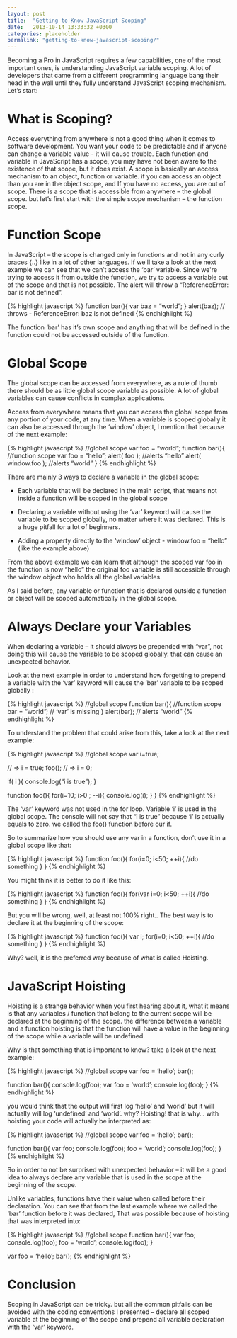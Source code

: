 ```yaml
---
layout: post
title:  "Getting to Know JavaScript Scoping"
date:   2013-10-14 13:33:32 +0300
categories: placeholder
permalink: "getting-to-know-javascript-scoping/"
---
```


Becoming a Pro in JavaScript requires a few capabilities, one of the most important ones, is understanding JavaScript variable scoping. A lot of developers that came from a different programming language bang their head in the wall until they fully understand JavaScript scoping mechanism. Let’s start:

# What is Scoping?

Access everything from anywhere is not a good thing when it comes to software development. You want your code to be predictable and if anyone can change a variable value - it will cause trouble. Each function and variable in JavaScript has a scope, you may have not been aware to the existence of that scope, but it does exist. A scope is basically an access mechanism to an object, function or variable. if you can access an object than you are in the object scope, and If you have no access, you are out of scope. There is a scope that is accessible from anywhere – the global scope. but let’s first start with the simple scope mechanism – the function scope.

# Function Scope

In JavaScript – the scope is changed only in functions and not in any curly braces {..} like in a lot of other languages. If we'll take a look at the next example we can see that we can’t access the ‘bar’ variable. Since we're trying to access it from outside the function, we try to access a variable out of the scope and that is not possible. The alert will throw a “ReferenceError: bar is not defined”.

{% highlight javascript %}
function bar(){
	var baz = “world”;
}
alert(baz); // throws - ReferenceError: baz is not defined
{% endhighlight %}

The function ‘bar’ has it’s own scope and anything that will be defined in the function could not be accessed outside of the function.

# Global Scope

The global scope can be accessed from everywhere, as a rule of thumb there should be as little global scope variable as possible. A lot of global variables can cause conflicts in complex applications.

Access from everywhere means that you can access the global scope from any portion of your code, at any time. When a variable is scoped globally it can also be accessed through the ‘window’ object, I mention that because of the next example:

{% highlight javascript %}
//global scope
var foo = “world”;
function bar(){
	//function scope
	var foo = “hello”;
	alert( foo ); //alerts “hello”
	alert( window.foo ); //alerts “world”
}
{% endhighlight %}

There are mainly 3 ways to declare a variable in the global scope:

* Each variable that will be declared in the main script, that means not inside a function will be scoped in the global scope

* Declaring a variable without using the ‘var’ keyword will cause the variable to be scoped globally, no matter where it was declared. This is a huge pitfall for a lot of beginners.

* Adding a property directly to the ‘window’ object - window.foo = “hello” (like the example above)

From the above example we can learn that although the scoped var foo in the function is now “hello” the original foo variable is still accessible through the window object who holds all the global variables.

As I said before, any variable or function that is declared outside a function or object will be scoped automatically in the global scope.

# Always Declare your Variables

When declaring a variable – it should always be prepended with “var”, not doing this will cause the variable to be scoped globally. that can cause an unexpected behavior.

Look at the next example in order to understand how forgetting to prepend a variable with the ‘var’ keyword will cause the ‘bar’ variable to be scoped globally :

{% highlight javascript %}
//global scope
function bar(){
	//function scope
	bar = “world”; // ‘var’ is missing
}
alert(bar); // alerts “world”
{% endhighlight %}

To understand the problem that could arise from this, take a look at the next example:

{% highlight javascript %}
//global scope
var i=true;

// => i = true;
foo();
// => i = 0;

if( i ){
 console.log(“i is true”);
}

function foo(){
 for(i=10; i>0 ; --i){
  console.log(i);
 }
}
{% endhighlight %}

The ‘var’ keyword was not used in the for loop. Variable ‘i’ is used in the global scope. The console will not say that “i is true” because ‘i’ is actually equals to zero. we called the foo() function before our if.

So to summarize how you should use any var in a function, don’t use it in a global scope like that:

{% highlight javascript %}
function foo(){
 for(i=0; i<50; ++i){
  //do something
 }
}
{% endhighlight %}

You might think it is better to do it like this:

{% highlight javascript %}
function foo(){
 for(var i=0; i<50; ++i){
  //do something
 }
}
{% endhighlight %}

But you will be wrong, well, at least not 100% right..
The best way is to declare it at the beginning of the scope:

{% highlight javascript %}
function foo(){
 var i;
 for(i=0; i<50; ++i){
  //do something
 }
}
{% endhighlight %}

Why? well, it is the preferred way because of what is called Hoisting.

# JavaScript Hoisting

Hoisting is a strange behavior when you first hearing about it, what it means is that any variables / function that belong to the current scope will be declared at the beginning of the scope. the difference between a variable and a function hoisting is that the function will have a value in the beginning of the scope while a variable will be undefined.

Why is that something that is important to know? take a look at the next example:

{% highlight javascript %}
//global scope
var foo = ‘hello’;
bar();

function bar(){
 console.log(foo);
 var foo = ‘world’;
 console.log(foo);
}
{% endhighlight %}

you would think that the output will first log ‘hello’ and ‘world’ but it will actually will log ‘undefined’ and ‘world’.
why? Hoisting! that is why… with hoisting your code will actually be interpreted as:

{% highlight javascript %}
//global scope
var foo = ‘hello’;
bar();

function bar(){
 var foo;
 console.log(foo);
 foo = ‘world’;
 console.log(foo);
}
{% endhighlight %}

So in order to not be surprised with unexpected behavior – it will be a good idea to always declare any variable that is used in the scope at the beginning of the scope.

Unlike variables, functions have their value when called before their declaration. You can see that from the last example where we called the ‘bar’ function before it was declared, That was possible because of hoisting that was interpreted into:

{% highlight javascript %}
//global scope
function bar(){
 var foo;
 console.log(foo);
 foo = ‘world’;
 console.log(foo);
}

var foo = ‘hello’;
bar();
{% endhighlight %}

# Conclusion
Scoping in JavaScript can be tricky. but all the common pitfalls can be avoided with the coding conventions I presented – declare all scoped variable at the beginning of the scope and prepend all variable declaration with the ‘var’ keyword.
